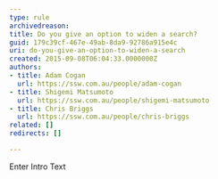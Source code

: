```yaml
---
type: rule
archivedreason: 
title: Do you give an option to widen a search?
guid: 179c39cf-467e-49ab-8da9-92786a915e4c
uri: do-you-give-an-option-to-widen-a-search
created: 2015-09-08T06:04:33.0000000Z
authors:
- title: Adam Cogan
  url: https://ssw.com.au/people/adam-cogan
- title: Shigemi Matsumoto
  url: https://ssw.com.au/people/shigemi-matsumoto
- title: Chris Briggs
  url: https://ssw.com.au/people/chris-briggs
related: []
redirects: []

---
```



Enter Intro Text
<br><excerpt class='endintro'></excerpt><br>



